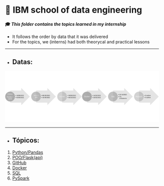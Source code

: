 # :robot: IBM school of data engineering 
#### :mortar_board: *This folder contains the topics learned in my internship*
* It follows the order by data that it was delivered
* For the topics, we (interns) had both theorycal and practical lessons

***

* ## Datas:

<img src="./images/datas-1.png" width=50% height=50%><img src="./images/datas-2.png" width=50% height=50%>

***

* ## Tópicos:

1. [Python/Pandas](1-python-levelling)
2. [POO/Flask(api)](2-POO-banking_app)
3. [GitHub]()
4. [Docker](4-docker)
5. [SQL]()
6. [PySpark]()
